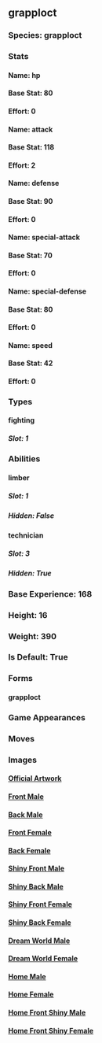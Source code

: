 ## grapploct
### Species: grapploct
### Stats
#### Name: hp
#### Base Stat: 80
#### Effort: 0
#### Name: attack
#### Base Stat: 118
#### Effort: 2
#### Name: defense
#### Base Stat: 90
#### Effort: 0
#### Name: special-attack
#### Base Stat: 70
#### Effort: 0
#### Name: special-defense
#### Base Stat: 80
#### Effort: 0
#### Name: speed
#### Base Stat: 42
#### Effort: 0
### Types
#### fighting
##### Slot: 1
### Abilities
#### limber
##### Slot: 1
##### Hidden: False
#### technician
##### Slot: 3
##### Hidden: True
### Base Experience: 168
### Height: 16
### Weight: 390
### Is Default: True
### Forms
#### grapploct
### Game Appearances
### Moves
### Images
#### [Official Artwork](https://raw.githubusercontent.com/PokeAPI/sprites/master/sprites/pokemon/other/official-artwork/853.png)
#### [Front Male](https://raw.githubusercontent.com/PokeAPI/sprites/master/sprites/pokemon/853.png)
#### [Back Male](https://raw.githubusercontent.com/PokeAPI/sprites/master/sprites/pokemon/back/853.png)
#### [Front Female](None)
#### [Back Female](None)
#### [Shiny Front Male](https://raw.githubusercontent.com/PokeAPI/sprites/master/sprites/pokemon/shiny/853.png)
#### [Shiny Back Male](https://raw.githubusercontent.com/PokeAPI/sprites/master/sprites/pokemon/back/853.png)
#### [Shiny Front Female](None)
#### [Shiny Back Female](None)
#### [Dream World Male](None)
#### [Dream World Female](None)
#### [Home Male](https://raw.githubusercontent.com/PokeAPI/sprites/master/sprites/pokemon/other/home/853.png)
#### [Home Female](None)
#### [Home Front Shiny Male](https://raw.githubusercontent.com/PokeAPI/sprites/master/sprites/pokemon/other/home/shiny/853.png)
#### [Home Front Shiny Female](None)